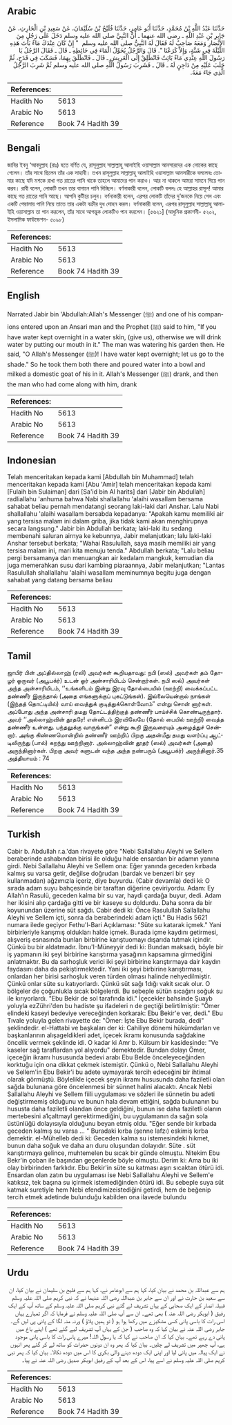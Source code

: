 ## Arabic


<div dir="rtl" lang="ar" style={{fontSize:'larger',backgroundColor:'#f8f9fa',padding:20}}>
حَدَّثَنَا عَبْدُ اللَّهِ بْنُ مُحَمَّدٍ، حَدَّثَنَا أَبُو عَامِرٍ، حَدَّثَنَا فُلَيْحُ بْنُ سُلَيْمَانَ، عَنْ سَعِيدِ بْنِ الْحَارِثِ، عَنْ جَابِرِ بْنِ عَبْدِ اللَّهِ ـ رضى الله عنهما ـ أَنَّ النَّبِيَّ صلى الله عليه وسلم دَخَلَ عَلَى رَجُلٍ مِنَ الأَنْصَارِ وَمَعَهُ صَاحِبٌ لَهُ فَقَالَ لَهُ النَّبِيُّ صلى الله عليه وسلم ‏ "‏ إِنْ كَانَ عِنْدَكَ مَاءٌ بَاتَ هَذِهِ اللَّيْلَةَ فِي شَنَّةٍ، وَإِلاَّ كَرَعْنَا ‏"‏‏.‏ قَالَ وَالرَّجُلُ يُحَوِّلُ الْمَاءَ فِي حَائِطِهِ ـ قَالَ ـ فَقَالَ الرَّجُلُ يَا رَسُولَ اللَّهِ عِنْدِي مَاءٌ بَائِتٌ فَانْطَلِقْ إِلَى الْعَرِيشِ ـ قَالَ ـ فَانْطَلَقَ بِهِمَا، فَسَكَبَ فِي قَدَحٍ، ثُمَّ حَلَبَ عَلَيْهِ مِنْ دَاجِنٍ لَهُ ـ قَالَ ـ فَشَرِبَ رَسُولُ اللَّهِ صلى الله عليه وسلم ثُمَّ شَرِبَ الرَّجُلُ الَّذِي جَاءَ مَعَهُ‏.‏
</div>
<div style={{backgroundColor:'#f8f9fa',padding:20, marginBottom: 10}}><table> <thead> <tr> <th>References:</th> <th></th> </tr> </thead> <tbody><tr><td>Hadith No</td><td>5613</td></tr><tr><td>Arabic No</td><td>5613</td></tr><tr><td>Reference</td><td>Book 74 Hadith 39</td></tr></tbody></table></div>

## Bengali


<div dir="ltr" lang="bn" style={{fontSize:'larger',backgroundColor:'#f8f9fa',padding:20}}>
জাবির ইবনু ‘আবদুল্লাহ (রাঃ) হতে বর্ণিত যে, রাসূলুল্লাহ সাল্লাল্লাহু আলাইহি ওয়াসাল্লাম আনসারদের এক লোকের কাছে গেলেন। তাঁর সাথে ছিলেন তাঁর এক সাহাবী। তখন রাসূলুল্লাহ সাল্লাল্লাহু আলাইহি ওয়াসাল্লাম আনসারীকে বললেনঃ তোমার কাছে যদি মশকে রাখা গত রাতের পানি থাকে তাহলে আমাদের পান করাও। আর না থাকলে আমরা সামনে গিয়ে পান করব। রাবী বলেন, লোকটি তখন তার বাগানে পানি দিচ্ছিল। বর্ণনাকারী বলেন, লোকটি বললঃ হে আল্লাহর রাসূল! আমার কাছে গত রাতের পানি আছে। আপনি কুটীরে চলুন। বর্ণনাকারী বলেন, এরপর লোকটি তাঁদের দু’জনকে নিয়ে গেল এবং একটি পেয়ালায় পানি নিয়ে তাতে তার একটা বক্রীর দুধ দোহন করল। বর্ণনাকারী বলেন, এরপর রাসূলুল্লাহ সাল্লাল্লাহু আলাইহি ওয়াসাল্লাম তা পান করলেন, তাঁর সাথে আগন্তুক লোকটিও পান করলেন। [৫৬২১] (আধুনিক প্রকাশনী- ৫২০২, ইসলামিক ফাউন্ডেশন- ৫০৯৮)
</div>
<div style={{backgroundColor:'#f8f9fa',padding:20, marginBottom: 10}}><table> <thead> <tr> <th>References:</th> <th></th> </tr> </thead> <tbody><tr><td>Hadith No</td><td>5613</td></tr><tr><td>Arabic No</td><td>5613</td></tr><tr><td>Reference</td><td>Book 74 Hadith 39</td></tr></tbody></table></div>

## English


<div dir="ltr" lang="en" style={{fontSize:'larger',backgroundColor:'#f8f9fa',padding:20}}>
Narrated Jabir bin 'Abdullah:Allah's Messenger (ﷺ) and one of his companions entered upon an Ansari man and the Prophet (ﷺ) said to him, "If you have water kept overnight in a water skin, (give us), otherwise we will drink water by putting our mouth in it." The man was watering his garden then. He said, "O Allah's Messenger (ﷺ)! I have water kept overnight; let us go to the shade." So he took them both there and poured water into a bowl and milked a domestic goat of his in it. Allah's Messenger (ﷺ) drank, and then the man who had come along with him, drank
</div>
<div style={{backgroundColor:'#f8f9fa',padding:20, marginBottom: 10}}><table> <thead> <tr> <th>References:</th> <th></th> </tr> </thead> <tbody><tr><td>Hadith No</td><td>5613</td></tr><tr><td>Arabic No</td><td>5613</td></tr><tr><td>Reference</td><td>Book 74 Hadith 39</td></tr></tbody></table></div>

## Indonesian


<div dir="ltr" lang="id" style={{fontSize:'larger',backgroundColor:'#f8f9fa',padding:20}}>
Telah menceritakan kepada kami [Abdullah bin Muhammad] telah menceritakan kepada kami [Abu 'Amir] telah menceritakan kepada kami [Fulaih bin Sulaiman] dari [Sa'id bin Al harits] dari [Jabir bin Abdullah] radliallahu 'anhuma bahwa Nabi shallallahu 'alaihi wasallam bersama sahabat beliau pernah mendatangi seorang laki-laki dari Anshar. Lalu Nabi shallallahu 'alaihi wasallam bersabda kepadanya: "Apakah kamu memiliki air yang tersisa malam ini dalam griba, jika tidak kami akan menghirupnya secara langsung." Jabir bin Abdullah berkata; laki-laki itu sedang membenahi saluran airnya ke kebunnya, Jabir melanjutkan; lalu laki-laki Anshar tersebut berkata; "Wahai Rasulullah, saya masih memiliki air yang tersisa malam ini, mari kita menuju tenda." Abdullah berkata; "Lalu beliau pergi bersamanya dan menuangkan air kedalam mangkuk, kemudian dia juga memerahkan susu dari kambing piaraannya, Jabir melanjutkan; "Lantas Rasulullah shallallahu 'alaihi wasallam meminumnya begitu juga dengan sahabat yang datang bersama beliau
</div>
<div style={{backgroundColor:'#f8f9fa',padding:20, marginBottom: 10}}><table> <thead> <tr> <th>References:</th> <th></th> </tr> </thead> <tbody><tr><td>Hadith No</td><td>5613</td></tr><tr><td>Arabic No</td><td>5613</td></tr><tr><td>Reference</td><td>Book 74 Hadith 39</td></tr></tbody></table></div>

## Tamil


<div dir="ltr" lang="ta" style={{fontSize:'larger',backgroundColor:'#f8f9fa',padding:20}}>
ஜாபிர் பின் அப்தில்லாஹ் (ரலி) அவர்கள் கூறியதாவது: நபி (ஸல்) அவர்கள் தம் தோழர் ஒருவர் (அபூபக்ர்) உடன் ஓர் அன்சாரியிடம் சென்றார்கள். நபி ஸல்) அவர்கள் அந்த அன்சாரியிடம், ‘‘உங்களிடம் இன்று இரவு தோல்பையில் (ஊற்றி) வைக்கப்பட்ட தண்ணீர் இருந்தால் (அதை எங்களுக்குப் புகட்டுங்கள்). இல்லையென்றால் நாங்கள் (இந்தத் தொட்டியில்) வாய் வைத்துக் குடித்துக்கொள்வோம்” என்று சொன் னார்கள். அப்போது அந்த அன்சாரி தமது தோட்டத்திற்குத் தண்ணீர் பாய்ச்சிக் கொண்டிருந்தார். அவர் ‘‘அல்லாஹ்வின் தூதரே! என்னிடம் இரவிலேயே (தோல் பையில் ஊற்றி) வைத்த தண்ணீர் உள்ளது. பந்தலுக்கு வாருங்கள்” என்று கூறி இருவரையும் அழைத்துச் சென்றார். அங்கு கிண்ணமொன்றில் தண்ணீர் ஊற்றிப் பிறகு அதன்மீது தமது வளர்ப்பு ஆட்டிலிருந்து (பால்) கறந்து ஊற்றினார். அல்லாஹ்வின் தூதர் (ஸல்) அவர்கள் (அதை) அருந்தினார்கள். பிறகு அவர் களுடன் வந்த அந்த நண்பரும் (அபூபக்ர்) அருந்தினார்.35 அத்தியாயம் : 74
</div>
<div style={{backgroundColor:'#f8f9fa',padding:20, marginBottom: 10}}><table> <thead> <tr> <th>References:</th> <th></th> </tr> </thead> <tbody><tr><td>Hadith No</td><td>5613</td></tr><tr><td>Arabic No</td><td>5613</td></tr><tr><td>Reference</td><td>Book 74 Hadith 39</td></tr></tbody></table></div>

## Turkish


<div dir="ltr" lang="tr" style={{fontSize:'larger',backgroundColor:'#f8f9fa',padding:20}}>
Cabir b. Abdullah r.a.'dan rivayete göre "Nebi Sallallahu Aleyhi ve Sellem beraberinde ashabından birisi ile olduğu halde ensardan bir adamın yanına girdi. Nebi Sallallahu Aleyhi ve Sellem ona: Eğer yanında geceden kırbada kalmış su varsa getir, değilse doğrudan (bardak ve benzeri bir şey kullanmadan) ağzımızIa içeriz, diye buyurdu. (Cabir devamla) dedi ki: O sırada adam suyu bahçesinde bir taraftan diğerine çeviriyordu. Adam: Ey Allah'ın Rasulü, geceden kalma bir su var, haydi çardağa buyur, dedi. Adam her ikisini alıp çardağa gitti ve bir kaseye su doldurdu. Daha sonra da bir koyunundan üzerine süt sağdı. Cabir dedi ki: Önce Rasulullah Sallallahu Aleyhi ve Sellem içti, sonra da beraberindeki adam içti." Bu Hadis 5621 numara ilede geçiyor Fethu'l-Bari Açıklaması: "Süte su katarak içmek." Yani birbirleriyle karışmış oldukları halde içmek. Burada içme kaydını getirmesi, alışveriş esnasında bunları birbirine karıştuomayı dışarıda tutmak içindir. Çünkü bu bir aldatmadır. İbnu'I-Müneyyir dedi ki: Bundan maksadı, böyle bir iş yapmanın iki şeyi birbirine karıştırma yasağının kapsamına girmediğini anlatmaktır. Bu da sarhoşluk verici iki şeyi birbirine karıştırmaya dair kaydın faydasını daha da pekiştirmektedir. Yani iki şeyi birbirine karıştırması, onlardan her birisi sarhoşluk veren türden olması halinde nehyedilmiştir. Çünkü onlar süte su katıyorIardı. Çünkü süt sağı 1dığı vakit sıcak olur. O bölgeler de çoğunlukla sıcak bölgelerdi. Bu sebeple sütün sıcağını soğuk su ile kırıyorlardı. "Ebu Bekir de sol tarafında idi." İçecekler bahsinde Şuayb yoluyla ezZühri'den bu hadiste şu ifadeleri n de geçtiği belirtilmiştir: "Ömer elindeki kaseyi bedeviye vereceğinden korkarak: Ebu Bekir'e ver, dedi." Ebu Tıvale yoluyla gelen rivayette de: "Ömer: İşte Ebu Bekir burada, dedi" şeklindedir. el-Hattabi ve başkaları der ki: Cahiliye dönemi hükümdarları ve başkanlarının alışageldikleri adet, içecek ikramı konusunda sağdakine öncelik vermek şeklinde idi. O kadar ki Amr b. Külsum bir kasidesinde: "Ve kaseler sağ taraflardan yol alıyordu" demektedir. Bundan dolayı Ömer, içeceğin ikramı hususunda bedevi arabı Ebu Belde önceleyeceğinden korktuğu için ona dikkat çekmek istemiştir. Çünkü o, Nebi Sallallahu Aleyhi ve Sellem'in Ebu Bekir'i bu adete uymayarak tercih edeceğini bir ihtimal olarak görmüştü. Böylelikle içecek şeyin ikramı hususunda daha faziletli olan sağda bulunana göre öncelenmesi bir sünnet halini alacaktı. Ancak Nebi Sallallahu Aleyhi ve Sellem fiili uygulaması ve sözleri ile sünnetin bu adeti değiştirmemiş olduğunu ve bunun hala devam ettiğini, sağda bulunanın bu hususta daha faziletli olandan önce geldiğini, bunun ise daha faziletli olanın mertebesini a1çaltmayl gerektirmediğini, bu uygulamanın da sağın sola üstünlüğü dolayısıyla olduğunu beyan etmiş oldu. "Eğer sende bir kırbada geceden kalmış su varsa ... " Buradaki kırba (şenne lafzı) eskimiş kırba demektir. el-Mühelleb dedi ki: Geceden kalma su istemesindeki hikmet, bunun daha soğuk ve daha arı duru oluşundan dolayıdır. Süte . süt karıştırmaya gelince, muhtemelen bu sıcak bir günde olmuştu. Nitekim Ebu Bekr'in çoban ile başından geçenlerde böyle olmuştu. Derim ki: Ama bu iki olay birbirinden farklıdır. Ebu Bekir'in süte su katması aşırı sıcaktan ötürü idi. Ensardan olan zatın bu uygulaması ise Nebi Sallallahu Aleyhi ve Sellem'e katıksız, tek başına su içirmek istemediğinden ötürü idi. Bu sebeple suya süt katmak suretiyle hem Nebi efendimizeistediğini getirdi, hem de beğenip tercih etmek adetinde bulunduğu kabilden ona ilavede bulundu
</div>
<div style={{backgroundColor:'#f8f9fa',padding:20, marginBottom: 10}}><table> <thead> <tr> <th>References:</th> <th></th> </tr> </thead> <tbody><tr><td>Hadith No</td><td>5613</td></tr><tr><td>Arabic No</td><td>5613</td></tr><tr><td>Reference</td><td>Book 74 Hadith 39</td></tr></tbody></table></div>

## Urdu


<div dir="rtl" lang="ur" style={{fontSize:'larger',backgroundColor:'#f8f9fa',padding:20}}>
ہم سے عبداللہ بن محمد نے بیان کیا، کہا ہم سے ابوعامر نے، کہا ہم سے فلیح بن سلیمان نے بیان کیا، ان سے سعید بن حارث نے اور ان سے جابر بن عبداللہ رضی اللہ عنہما نے کہ نبی کریم صلی اللہ علیہ وسلم قبیلہ انصار کے ایک صحابی کے یہاں تشریف لے گئے نبی کریم صلی اللہ علیہ وسلم کے ساتھ آپ کے ایک رفیق ( ابوبکر رضی اللہ عنہ ) بھی تھے۔ ان سے آپ صلی اللہ علیہ وسلم نے فرمایا کہ اگر تمہارے یہاں اسی رات کا باسی پانی کسی مشکیزے میں رکھا ہوا ہو ( تو ہمیں پلاؤ ) ورنہ منہ لگا کے پانی پی لیں گے۔ جابر رضی اللہ عنہ نے بیان کیا کہ وہ صاحب ( جن کے یہاں آپ تشریف لیے گئے تھے ) اپنے باغ میں پانی دے رہے تھے۔ بیان کیا کہ ان صاحب نے کہا کہ یا رسول اللہ! میرے پاس رات کا باسی پانی موجود ہے، آپ چھپر میں تشریف لے چلیں۔ بیان کیا کہ پھر وہ ان دونوں حضرات کو ساتھ لے کر گئے پھر انہوں نے ایک پیالہ میں پانی لیا اور اپنی ایک دودھ دینے والی بکری کا اس میں دودھ نکالا۔ بیان کیا کہ پھر نبی کریم صلی اللہ علیہ وسلم نے اسے پیا، اس کے بعد آپ کے رفیق ابوبکر صدیق رضی اللہ عنہ نے پیا۔
</div>
<div style={{backgroundColor:'#f8f9fa',padding:20, marginBottom: 10}}><table> <thead> <tr> <th>References:</th> <th></th> </tr> </thead> <tbody><tr><td>Hadith No</td><td>5613</td></tr><tr><td>Arabic No</td><td>5613</td></tr><tr><td>Reference</td><td>Book 74 Hadith 39</td></tr></tbody></table></div>